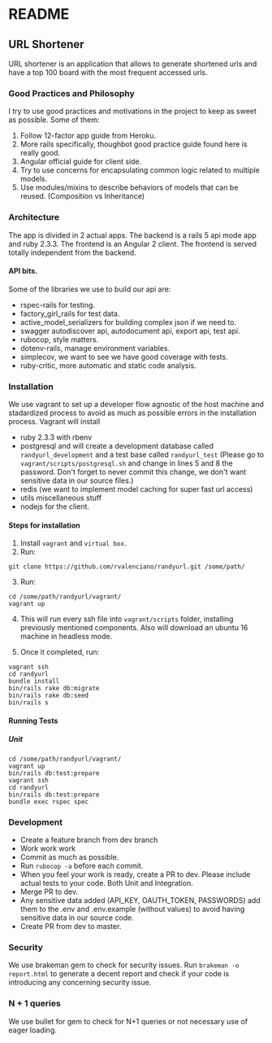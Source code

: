 # README

## URL Shortener

URL shortener is an application that allows to generate shortened urls and have a top 100 board
with the most frequent accessed urls.

### Good Practices and Philosophy

I try to use good practices and motivations in the project to keep as sweet as possible. Some of them:

1. Follow 12-factor app guide from Heroku.
2. More rails specifically, thoughbot good practice guide found here is really good.
3. Angular official guide for client side.
4. Try to use concerns for encapsulating common logic related to multiple models.
5. Use modules/mixins to describe behaviors of models that can be reused. (Composition vs Inheritance)

### Architecture

The app is divided in 2 actual apps. The backend is a rails 5 api mode app and ruby 2.3.3. The frontend is
an Angular 2 client. The frontend is served totally independent from the backend.

#### API bits.

Some of the libraries we use to build our api are:
* rspec-rails for testing.
* factory_girl_rails for test data.
* active_model_serializers for building complex json if we need to.
* swagger autodiscover api, autodocument api, export api, test api.
* rubocop, style matters.
* dotenv-rails, manage environment variables.
* simplecov, we want to see we have good coverage with tests.
* ruby-critic, more automatic and static code analysis.


### Installation

We use vagrant to set up a developer flow agnostic of the host machine and stadardized process to
avoid as much as possible errors in the installation process. Vagrant will install
* ruby 2.3.3 with rbenv
* postgresql and will create a development database called `randyurl_development` and a test base called  `randyurl_test` (Please go to `vagrant/scripts/postgresql.sh` and change in lines 5 and 8 the password. Don't forget to never commit this change, we don't want sensitive data in our source files.)
* redis (we want to implement model caching for super fast url access)
* utils miscellaneous stuff
* nodejs for the client.

#### Steps for installation

1. Install `vagrant` and `virtual box`.
2. Run:
```shell 
git clone https://github.com/rvalenciano/randyurl.git /some/path/ 
```
3. Run: 

```shell 
cd /some/path/randyurl/vagrant/
vagrant up
```
4. This will run every ssh file into `vagrant/scripts` folder, installing previously mentioned components. Also will download an ubuntu 16 machine in headless mode.

5. Once it completed, run:

```shell
vagrant ssh
cd randyurl
bundle install
bin/rails rake db:migrate
bin/rails rake db:seed
bin/rails s
```

#### Running Tests

##### Unit

```shell
cd /some/path/randyurl/vagrant/
vagrant up
bin/rails db:test:prepare
vagrant ssh
cd randyurl
bin/rails db:test:prepare
bundle exec rspec spec
```

### Development

* Create a feature branch from dev branch
* Work work work
* Commit as much as possible.
* Run `rubocop -a` before each commit.
* When you feel your work is ready, create a PR to dev. Please include actual tests to your code. Both Unit and Integration.
* Merge PR to dev.
* Any sensitive data added (API_KEY, OAUTH_TOKEN, PASSWORDS) add them to the .env and .env.example (without values) to avoid having sensitive data in our source code.
* Create PR from dev to master.


### Security

We use brakeman gem to check for security issues. Run `brakeman -o report.html` to generate a decent report and
check if your code is introducing any concerning security issue.

### N + 1 queries

We use bullet for gem to check for N+1 queries or not necessary use of eager loading.